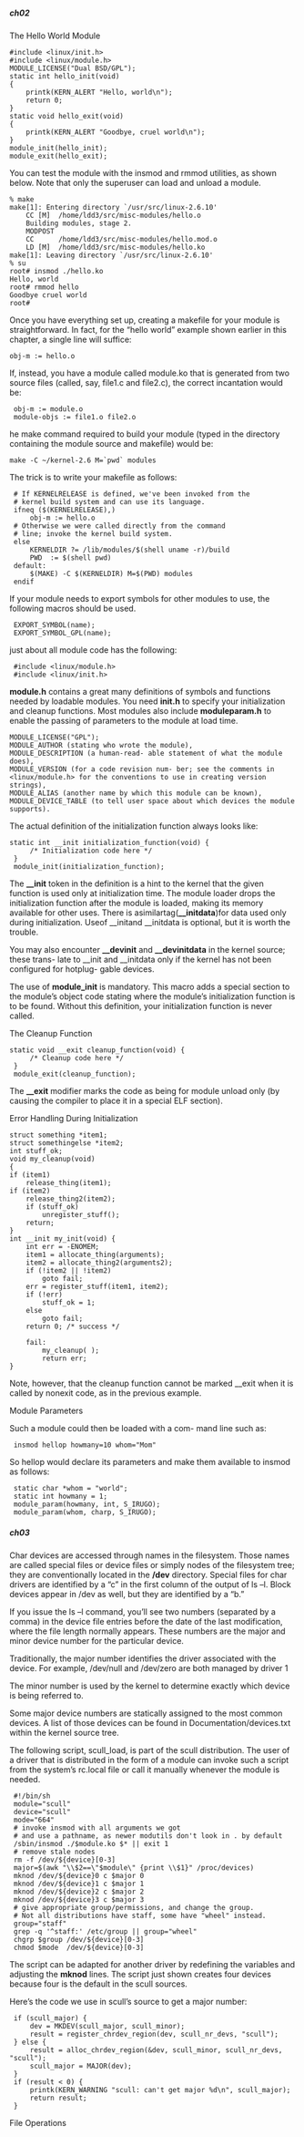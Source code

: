 

##### ch02

The Hello World Module

    #include <linux/init.h>
    #include <linux/module.h>
    MODULE_LICENSE("Dual BSD/GPL");
    static int hello_init(void)
    {
        printk(KERN_ALERT "Hello, world\n");
        return 0; 
    }
    static void hello_exit(void)
    {
        printk(KERN_ALERT "Goodbye, cruel world\n");
    }
    module_init(hello_init);
    module_exit(hello_exit);
    
You can test the module with the insmod and rmmod utilities, as shown below. Note that only the superuser can load and unload a module.

    % make
    make[1]: Entering directory `/usr/src/linux-2.6.10'
        CC [M]  /home/ldd3/src/misc-modules/hello.o
        Building modules, stage 2.
        MODPOST
        CC      /home/ldd3/src/misc-modules/hello.mod.o
        LD [M]  /home/ldd3/src/misc-modules/hello.ko
    make[1]: Leaving directory `/usr/src/linux-2.6.10' 
    % su
    root# insmod ./hello.ko
    Hello, world
    root# rmmod hello
    Goodbye cruel world 
    root#
   
Once you have everything set up, creating a makefile for your module is straightforward. In fact, for the “hello world” example shown earlier in this chapter, a single line will suffice:
    obj-m := hello.o 

If, instead, you have a module called module.ko that is generated from two source files (called, say, file1.c and file2.c), the correct incantation would be:
     obj-m := module.o     module-objs := file1.o file2.o
    
he make command required to build your module (typed in the directory containing the module source and makefile) would be:

    make -C ~/kernel-2.6 M=`pwd` modules
    
The trick is to write your makefile as follows:

     # If KERNELRELEASE is defined, we've been invoked from the
     # kernel build system and can use its language.
     ifneq ($(KERNELRELEASE),)
         obj-m := hello.o
     # Otherwise we were called directly from the command
     # line; invoke the kernel build system.
     else
         KERNELDIR ?= /lib/modules/$(shell uname -r)/build
         PWD  := $(shell pwd)
     default:
         $(MAKE) -C $(KERNELDIR) M=$(PWD) modules
     endif
    
   

If your module needs to export symbols for other modules to use, the following macros should be used.
     EXPORT_SYMBOL(name);     EXPORT_SYMBOL_GPL(name);
     
just about all module code has the following:     #include <linux/module.h>     #include <linux/init.h>
   
**module.h** contains a great many definitions of symbols and functions needed by loadable modules. You need **init.h** to specify your initialization and cleanup functions. Most modules also include **moduleparam.h** to enable the passing of parameters to the module at load time.

    MODULE_LICENSE("GPL");
    MODULE_AUTHOR (stating who wrote the module),
    MODULE_DESCRIPTION (a human-read- able statement of what the module does), 
    MODULE_VERSION (for a code revision num- ber; see the comments in <linux/module.h> for the conventions to use in creating version strings), 
    MODULE_ALIAS (another name by which this module can be known), 
    MODULE_DEVICE_TABLE (to tell user space about which devices the module supports).
    
    
The actual definition of the initialization function always looks like:

    static int __init initialization_function(void) {         /* Initialization code here */     }     module_init(initialization_function);
The **__init** token in the definition is a hint to the kernel that the given function is used only at initialization time. The module loader drops the initialization function after the module is loaded, making its memory available for other uses. There is asimilartag(**__initdata**)for data used only during initialization. Useof \_\_initand \_\_initdata is optional, but it is worth the trouble.
You may also encounter **__devinit** and **__devinitdata** in the kernel source; these trans- late to \_\_init and \_\_initdata only if the kernel has not been configured for hotplug- gable devices. The use of **module_init** is mandatory. This macro adds a special section to the module’s object code stating where the module’s initialization function is to be found. Without this definition, your initialization function is never called.


The Cleanup Function
    static void __exit cleanup_function(void) {         /* Cleanup code here */     }     module_exit(cleanup_function);The **__exit** modifier marks the code as being for module unload only (by causing the compiler to place it in a special ELF section).Error Handling During Initialization
    struct something *item1;
    struct somethingelse *item2;
    int stuff_ok;
    void my_cleanup(void)
    {
    if (item1)
        release_thing(item1);
    if (item2)
        release_thing2(item2);
        if (stuff_ok) 
            unregister_stuff();
        return; 
    }
    int __init my_init(void) {
        int err = -ENOMEM;
        item1 = allocate_thing(arguments);
        item2 = allocate_thing2(arguments2);
        if (!item2 || !item2)
            goto fail;
        err = register_stuff(item1, item2);
        if (!err)
            stuff_ok = 1;
        else
            goto fail;
        return 0; /* success */
        
        fail: 
            my_cleanup( ); 
            return err;
    }
Note, however, that the cleanup function cannot be marked __exit when it is called by nonexit code, as in the previous example.


Module Parameters

Such a module could then be loaded with a com- mand line such as:
     insmod hellop howmany=10 whom="Mom"
     
So hellop would declare its parameters and make them available to insmod as follows:
     static char *whom = "world";     static int howmany = 1;     module_param(howmany, int, S_IRUGO);     module_param(whom, charp, S_IRUGO);     
##### ch03
Char devices are accessed through names in the filesystem. Those names are called special files or device files or simply nodes of the filesystem tree; they are conventionally located in the **/dev** directory. Special files for char drivers are identified by a “c” in the first column of the output of ls –l. Block devices appear in /dev as well, but they are identified by a “b.”
If you issue the ls –l command, you’ll see two numbers (separated by a comma) in the device file entries before the date of the last modification, where the file length normally appears. These numbers are the major and minor device number for the particular device. 
Traditionally, the major number identifies the driver associated with the device. For example, /dev/null and /dev/zero are both managed by driver 1The minor number is used by the kernel to determine exactly which device is being referred to.
Some major device numbers are statically assigned to the most common devices. A list of those devices can be found in Documentation/devices.txt within the kernel source tree.
The following script, scull_load, is part of the scull distribution. The user of a driver that is distributed in the form of a module can invoke such a script from the system’s rc.local file or call it manually whenever the module is needed.     #!/bin/sh     module="scull"     device="scull"     mode="664"     # invoke insmod with all arguments we got     # and use a pathname, as newer modutils don't look in . by default     /sbin/insmod ./$module.ko $* || exit 1     # remove stale nodes     rm -f /dev/${device}[0-3]     major=$(awk "\\$2==\"$module\" {print \\$1}" /proc/devices)     mknod /dev/${device}0 c $major 0     mknod /dev/${device}1 c $major 1     mknod /dev/${device}2 c $major 2     mknod /dev/${device}3 c $major 3     # give appropriate group/permissions, and change the group.     # Not all distributions have staff, some have "wheel" instead.     group="staff"     grep -q '^staff:' /etc/group || group="wheel"     chgrp $group /dev/${device}[0-3]     chmod $mode  /dev/${device}[0-3]The script can be adapted for another driver by redefining the variables and adjusting the **mknod** lines. The script just shown creates four devices because four is the default in the scull sources.

Here’s the code we use in scull’s source to get a major number:

     if (scull_major) {
         dev = MKDEV(scull_major, scull_minor);
         result = register_chrdev_region(dev, scull_nr_devs, "scull");
     } else {
         result = alloc_chrdev_region(&dev, scull_minor, scull_nr_devs, "scull");
         scull_major = MAJOR(dev);
     }
     if (result < 0) {
         printk(KERN_WARNING "scull: can't get major %d\n", scull_major);
         return result;
     }


File Operations
